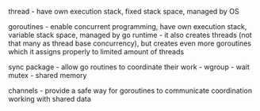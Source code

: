 thread - have own execution stack,
fixed stack space,
managed by OS

goroutines - enable concurrent programming, 
have own execution stack,
variable stack space, 
managed by go runtime - it also creates threads (not that many as thread base concurrency),
 but creates even more goroutines which it assigns properly to limited amount of threads

sync package - allow go routines to coordinate their work -
 wgroup - wait 
 mutex - shared memory 

channels - provide a safe way for goroutines to communicate
 coordination
 working with shared data

